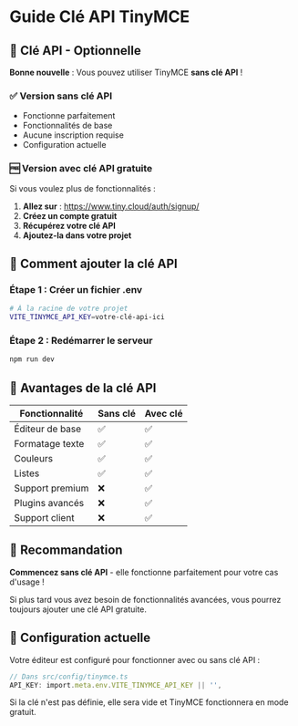 # Guide Clé API TinyMCE

## 🔑 Clé API - Optionnelle

**Bonne nouvelle** : Vous pouvez utiliser TinyMCE **sans clé API** ! 

### ✅ Version sans clé API
- Fonctionne parfaitement
- Fonctionnalités de base
- Aucune inscription requise
- Configuration actuelle

### 🆓 Version avec clé API gratuite
Si vous voulez plus de fonctionnalités :

1. **Allez sur** : https://www.tiny.cloud/auth/signup/
2. **Créez un compte gratuit**
3. **Récupérez votre clé API**
4. **Ajoutez-la dans votre projet**

## 📝 Comment ajouter la clé API

### Étape 1 : Créer un fichier .env
```bash
# À la racine de votre projet
VITE_TINYMCE_API_KEY=votre-clé-api-ici
```

### Étape 2 : Redémarrer le serveur
```bash
npm run dev
```

## 🎯 Avantages de la clé API

| Fonctionnalité | Sans clé | Avec clé |
|----------------|----------|----------|
| Éditeur de base | ✅ | ✅ |
| Formatage texte | ✅ | ✅ |
| Couleurs | ✅ | ✅ |
| Listes | ✅ | ✅ |
| Support premium | ❌ | ✅ |
| Plugins avancés | ❌ | ✅ |
| Support client | ❌ | ✅ |

## 🚀 Recommandation

**Commencez sans clé API** - elle fonctionne parfaitement pour votre cas d'usage !

Si plus tard vous avez besoin de fonctionnalités avancées, vous pourrez toujours ajouter une clé API gratuite.

## 🔧 Configuration actuelle

Votre éditeur est configuré pour fonctionner avec ou sans clé API :

```typescript
// Dans src/config/tinymce.ts
API_KEY: import.meta.env.VITE_TINYMCE_API_KEY || '',
```

Si la clé n'est pas définie, elle sera vide et TinyMCE fonctionnera en mode gratuit.

